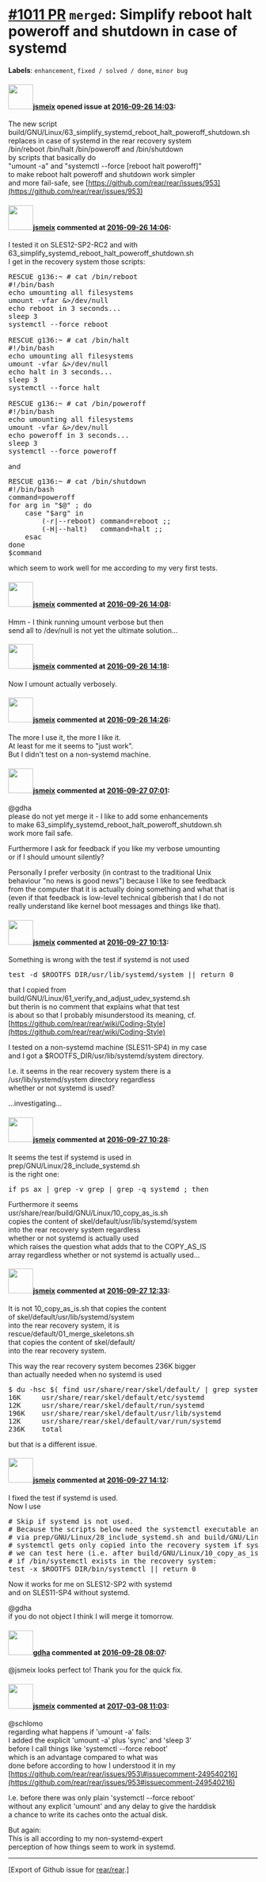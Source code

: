 [\#1011 PR](https://github.com/rear/rear/pull/1011) `merged`: Simplify reboot halt poweroff and shutdown in case of systemd
===========================================================================================================================

**Labels**: `enhancement`, `fixed / solved / done`, `minor bug`

#### <img src="https://avatars.githubusercontent.com/u/1788608?u=925fc54e2ce01551392622446ece427f51e2f0ce&v=4" width="50">[jsmeix](https://github.com/jsmeix) opened issue at [2016-09-26 14:03](https://github.com/rear/rear/pull/1011):

The new script  
build/GNU/Linux/63\_simplify\_systemd\_reboot\_halt\_poweroff\_shutdown.sh  
replaces in case of systemd in the rear recovery system  
/bin/reboot /bin/halt /bin/poweroff and /bin/shutdown  
by scripts that basically do  
"umount -a" and "systemctl --force \[reboot halt poweroff\]"  
to make reboot halt poweroff and shutdown work simpler  
and more fail-safe, see
[https://github.com/rear/rear/issues/953](https://github.com/rear/rear/issues/953)

#### <img src="https://avatars.githubusercontent.com/u/1788608?u=925fc54e2ce01551392622446ece427f51e2f0ce&v=4" width="50">[jsmeix](https://github.com/jsmeix) commented at [2016-09-26 14:06](https://github.com/rear/rear/pull/1011#issuecomment-249579252):

I tested it on SLES12-SP2-RC2 and with  
63\_simplify\_systemd\_reboot\_halt\_poweroff\_shutdown.sh  
I get in the recovery system those scripts:

<pre>
RESCUE g136:~ # cat /bin/reboot
#!/bin/bash
echo umounting all filesystems
umount -vfar &>/dev/null
echo reboot in 3 seconds...
sleep 3
systemctl --force reboot

RESCUE g136:~ # cat /bin/halt  
#!/bin/bash
echo umounting all filesystems
umount -vfar &>/dev/null
echo halt in 3 seconds...
sleep 3
systemctl --force halt

RESCUE g136:~ # cat /bin/poweroff 
#!/bin/bash
echo umounting all filesystems
umount -vfar &>/dev/null
echo poweroff in 3 seconds...
sleep 3
systemctl --force poweroff
</pre>

and

<pre>
RESCUE g136:~ # cat /bin/shutdown 
#!/bin/bash
command=poweroff
for arg in "$@" ; do
    case "$arg" in
        (-r|--reboot) command=reboot ;;
        (-H|--halt)   command=halt ;;
    esac
done
$command
</pre>

which seem to work well for me according to my very first tests.

#### <img src="https://avatars.githubusercontent.com/u/1788608?u=925fc54e2ce01551392622446ece427f51e2f0ce&v=4" width="50">[jsmeix](https://github.com/jsmeix) commented at [2016-09-26 14:08](https://github.com/rear/rear/pull/1011#issuecomment-249579749):

Hmm - I think running umount verbose but then  
send all to /dev/null is not yet the ultimate solution...

#### <img src="https://avatars.githubusercontent.com/u/1788608?u=925fc54e2ce01551392622446ece427f51e2f0ce&v=4" width="50">[jsmeix](https://github.com/jsmeix) commented at [2016-09-26 14:18](https://github.com/rear/rear/pull/1011#issuecomment-249582605):

Now I umount actually verbosely.

#### <img src="https://avatars.githubusercontent.com/u/1788608?u=925fc54e2ce01551392622446ece427f51e2f0ce&v=4" width="50">[jsmeix](https://github.com/jsmeix) commented at [2016-09-26 14:26](https://github.com/rear/rear/pull/1011#issuecomment-249585242):

The more I use it, the more I like it.  
At least for me it seems to "just work".  
But I didn't test on a non-systemd machine.

#### <img src="https://avatars.githubusercontent.com/u/1788608?u=925fc54e2ce01551392622446ece427f51e2f0ce&v=4" width="50">[jsmeix](https://github.com/jsmeix) commented at [2016-09-27 07:01](https://github.com/rear/rear/pull/1011#issuecomment-249782738):

@gdha  
please do not yet merge it - I like to add some enhancements  
to make 63\_simplify\_systemd\_reboot\_halt\_poweroff\_shutdown.sh  
work more fail safe.

Furthermore I ask for feedback if you like my verbose umounting  
or if I should umount silently?

Personally I prefer verbosity (in contrast to the traditional Unix  
behaviour "no news is good news") because I like to see feedback  
from the computer that it is actually doing something and what that is  
(even if that feedback is low-level technical gibberish that I do not  
really understand like kernel boot messages and things like that).

#### <img src="https://avatars.githubusercontent.com/u/1788608?u=925fc54e2ce01551392622446ece427f51e2f0ce&v=4" width="50">[jsmeix](https://github.com/jsmeix) commented at [2016-09-27 10:13](https://github.com/rear/rear/pull/1011#issuecomment-249823995):

Something is wrong with the test if systemd is not used

<pre>
test -d $ROOTFS_DIR/usr/lib/systemd/system || return 0
</pre>

that I copied from  
build/GNU/Linux/61\_verify\_and\_adjust\_udev\_systemd.sh  
but therin is no comment that explains what that test  
is about so that I probably misunderstood its meaning, cf.  
[https://github.com/rear/rear/wiki/Coding-Style](https://github.com/rear/rear/wiki/Coding-Style)

I tested on a non-systemd machine (SLES11-SP4) in my case  
and I got a $ROOTFS\_DIR/usr/lib/systemd/system directory.

I.e. it seems in the rear recovery system there is a  
/usr/lib/systemd/system directory regardless  
whether or not systemd is used?

...investigating...

#### <img src="https://avatars.githubusercontent.com/u/1788608?u=925fc54e2ce01551392622446ece427f51e2f0ce&v=4" width="50">[jsmeix](https://github.com/jsmeix) commented at [2016-09-27 10:28](https://github.com/rear/rear/pull/1011#issuecomment-249827074):

It seems the test if systemd is used in  
prep/GNU/Linux/28\_include\_systemd.sh  
is the right one:

<pre>
if ps ax | grep -v grep | grep -q systemd ; then
</pre>

Furthermore it seems  
usr/share/rear/build/GNU/Linux/10\_copy\_as\_is.sh  
copies the content of skel/default/usr/lib/systemd/system  
into the rear recovery system regardless  
whether or not systemd is actually used  
which raises the question what adds that to the COPY\_AS\_IS  
array regardless whether or not systemd is actually used...

#### <img src="https://avatars.githubusercontent.com/u/1788608?u=925fc54e2ce01551392622446ece427f51e2f0ce&v=4" width="50">[jsmeix](https://github.com/jsmeix) commented at [2016-09-27 12:33](https://github.com/rear/rear/pull/1011#issuecomment-249851303):

It is not 10\_copy\_as\_is.sh that copies the content  
of skel/default/usr/lib/systemd/system  
into the rear recovery system, it is  
rescue/default/01\_merge\_skeletons.sh  
that copies the content of skel/default/  
into the rear recovery system.

This way the rear recovery system becomes 236K bigger  
than actually needed when no systemd is used

<pre>
$ du -hsc $( find usr/share/rear/skel/default/ | grep systemd )
16K     usr/share/rear/skel/default/etc/systemd
12K     usr/share/rear/skel/default/run/systemd
196K    usr/share/rear/skel/default/usr/lib/systemd
12K     usr/share/rear/skel/default/var/run/systemd
236K    total
</pre>

but that is a different issue.

#### <img src="https://avatars.githubusercontent.com/u/1788608?u=925fc54e2ce01551392622446ece427f51e2f0ce&v=4" width="50">[jsmeix](https://github.com/jsmeix) commented at [2016-09-27 14:12](https://github.com/rear/rear/pull/1011#issuecomment-249876874):

I fixed the test if systemd is used.  
Now I use

<pre>
# Skip if systemd is not used.
# Because the scripts below need the systemctl executable and because
# via prep/GNU/Linux/28_include_systemd.sh and build/GNU/Linux/10_copy_as_is.sh
# systemctl gets only copied into the recovery system if systemd is used,
# we can test here (i.e. after build/GNU/Linux/10_copy_as_is.sh had already run)
# if /bin/systemctl exists in the recovery system:
test -x $ROOTFS_DIR/bin/systemctl || return 0
</pre>

Now it works for me on SLES12-SP2 with systemd  
and on SLES11-SP4 without systemd.

@gdha  
if you do not object I think I will merge it tomorrow.

#### <img src="https://avatars.githubusercontent.com/u/888633?u=cdaeb31efcc0048d3619651aa18dd4b76e636b21&v=4" width="50">[gdha](https://github.com/gdha) commented at [2016-09-28 08:07](https://github.com/rear/rear/pull/1011#issuecomment-250099965):

@jsmeix looks perfect to! Thank you for the quick fix.

#### <img src="https://avatars.githubusercontent.com/u/1788608?u=925fc54e2ce01551392622446ece427f51e2f0ce&v=4" width="50">[jsmeix](https://github.com/jsmeix) commented at [2017-03-08 11:03](https://github.com/rear/rear/pull/1011#issuecomment-285012328):

@schlomo  
regarding what happens if 'umount -a' fails:  
I added the explicit 'umount -a' plus 'sync' and 'sleep 3'  
before I call things like 'systemctl --force reboot'  
which is an advantage compared to what was  
done before according to how I understood it in my  
[https://github.com/rear/rear/issues/953\#issuecomment-249540216](https://github.com/rear/rear/issues/953#issuecomment-249540216)

I.e. before there was only plain 'systemctl --force reboot'  
without any explicit 'umount' and any delay to give the harddisk  
a chance to write its caches onto the actual disk.

But again:  
This is all according to my non-systemd-expert  
perception of how things seem to work in systemd.

------------------------------------------------------------------------

\[Export of Github issue for
[rear/rear](https://github.com/rear/rear).\]
